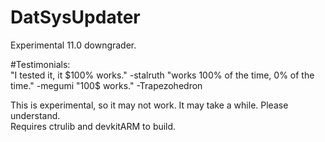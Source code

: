 # DatSysUpdater
Experimental 11.0 downgrader.

#Testimonials:     
"I tested it, it $100% works." -stalruth     
"works 100% of the time, 0% of the time." -megumi     
"100$ works." -Trapezohedron     
     
This is experimental, so it may not work. It may take a while. Please understand.     
Requires ctrulib and devkitARM to build.
